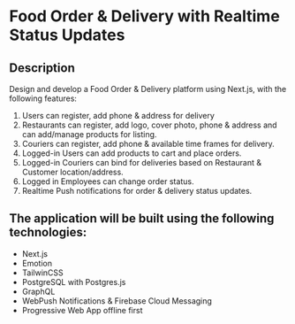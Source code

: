 # Food Order & Delivery with Realtime Status Updates

## Description

Design and develop a Food Order & Delivery platform using Next.js, with the following features:

1. Users can register, add phone & address for delivery 
2. Restaurants can register, add logo, cover photo, phone & address and can add/manage products for listing.
3. Couriers can register, add phone & available time frames for delivery.
4. Logged-in Users can add products to cart and place orders.
5. Logged-in Couriers can bind for deliveries based on Restaurant & Customer location/address.
6. Logged in Employees can change order status.
7. Realtime Push notifications for order & delivery status updates.

## The application will be built using the following technologies:

* Next.js
* Emotion
* TailwinCSS
* PostgreSQL with Postgres.js
* GraphQL
* WebPush Notifications & Firebase Cloud Messaging
* Progressive Web App offline first
